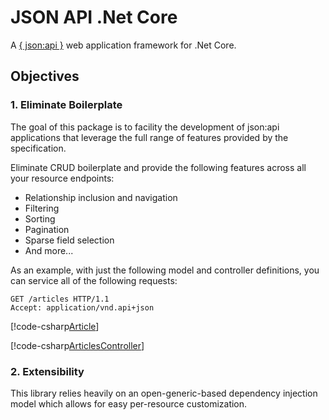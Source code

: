# JSON API .Net Core

A [{ json:api }](https://jsonapi.org) web application framework for .Net Core.

## Objectives

### 1. Eliminate Boilerplate

The goal of this package is to facility the development of json:api applications that leverage the full range 
of features provided by the specification.

Eliminate CRUD boilerplate and provide the following features across all your resource endpoints: 

- Relationship inclusion and navigation
- Filtering
- Sorting
- Pagination
- Sparse field selection
- And more...

As an example, with just the following model and controller definitions, you can service all of the following requests:

```http
GET /articles HTTP/1.1
Accept: application/vnd.api+json
```

[!code-csharp[Article](../src/Examples/GettingStarted/Models/Article.cs)]

[!code-csharp[ArticlesController](../src/Examples/GettingStarted/Controllers/ArticlesController.cs)]

### 2. Extensibility

This library relies heavily on an open-generic-based dependency injection model which allows for easy per-resource customization.


